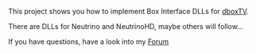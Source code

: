 This project shows you how to implement Box Interface DLLs for [dboxTV](http://www.dschaek.de).

There are DLLs for Neutrino and NeutrinoHD, maybe others will follow...

If you have questions, have a look into my [Forum](http://forum.dschaek.de/board.php?boardid=30)